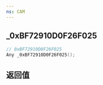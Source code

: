 ```yaml
---
ns: CAM
---
```

## _0xBF72910D0F26F025

```c
// 0xBF72910D0F26F025
Any _0xBF72910D0F26F025();
```


## 返回值
